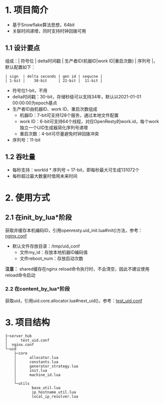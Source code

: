 # 1. 项目简介

- 基于Snowflake算法思想，64bit
- 关联时间递增，同时支持时钟回拨可用


## 1.1 设计要点

组成：| 符号位 | delta时间戳 | 生产者ID(机器ID|work ID|重启次数) | 序列号 |，默认配置如下：
```text
| sign  | delta seconds | gen id | sequcne |
| 1-bit |    30-bit     | 22-bit |  11-bit |
```
- 符号位1-bit，不用
- delta时间戳：30-bit，存储秒级可以支持34年，默认以2021-01-01 00:00:00为epoch基点
- 生产者ID由机器ID、work ID、重启次数组成
  - 机器ID：7-bit可支持128个服务，通过本地文件配置
  - work ID：6-bit可支持64个线程，对应OpenResty的work.id，每个work独立一个UID生成器简化序列号递增
  - 重启次数：4-bit可尽量避免时钟回拨冲突
- 序列号：11-bit

## 1.2 吞吐量

- 每秒支持：workId * 序列号 = 17-bit，即每秒最大可生成131072个
- 每秒超过最大数量时借用未来时间

# 2. 使用方式

## 2.1 在init_by_lua*阶段
获取并缓存本机编码ID，引用openresty.uid_init.lua#init()方法，参考：[nginx.conf](https://github.com/NaraLuwan/openresty-uid/blob/master/nginx.conf)
- 默认文件存放目录：/tmp/uid_conf
  - 文件my_id：存放本地机器ID编码值
  - 文件reboot_num：存放启动次数

**注意：** shared缓存在nginx reload命令执行时，不会清空，因此不建议使用reload命令启动

### 2.2 在content_by_lua*阶段
获取uid，引用uid.core.allocator.lua#next_uid()，参考：[test_uid.conf](https://github.com/NaraLuwan/openresty-uid/blob/master/server_hub/test_uid.conf)


# 3. 项目结构
```text
├─server_hub
│      test_uid.conf
│  nginx.conf
└─uid
    ├─core
    │      allocator.lua
    │      constants.lua
    │      generator_strategy.lua
    │      init.lua
    │      machine_id.lua
    │
    └─utils
            base_util.lua
            ip_hostname_util.lua
            local_ip_resolver.lua
```